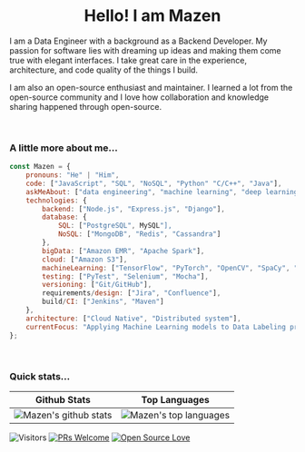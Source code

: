 <h1 align="center"> Hello! I am Mazen</h1>

<p align="center">

I am a Data Engineer with a background as a Backend Developer. My passion for software lies with dreaming up ideas and making them come true with elegant interfaces. I take great care in the experience, architecture, and code quality of the things I build.
</P>
<p>
I am also an open-source enthusiast and maintainer. I learned a lot from the open-source community and I love how collaboration and knowledge sharing happened through open-source.  
</p>
<br>

### A little more about me...
```javascript
const Mazen = {
    pronouns: "He" | "Him",
    code: ["JavaScript", "SQL", "NoSQL", "Python" "C/C++", "Java"],
    askMeAbout: ["data engineering", "machine learning", "deep learning", "distributed system"],
    technologies: {
        backend: ["Node.js", "Express.js", "Django"],
        database: {
            SQL: ["PostgreSQL", MySQL"],
            NoSQL: ["MongoDB", "Redis", "Cassandra"]
        },
        bigData: ["Amazon EMR", "Apache Spark"],
        cloud: ["Amazon S3"],
        machineLearning: ["TensorFlow", "PyTorch", "OpenCV", "SpaCy", "NLTK"],
        testing: ["PyTest", "Selenium", "Mocha"],
        versioning: ["Git/GitHub"],
        requirements/design: ["Jira", "Confluence"],
        build/CI: ["Jenkins", "Maven"]
    },
    architecture: ["Cloud Native", "Distributed system"],
    currentFocus: "Applying Machine Learning models to Data Labeling projects",
};
```
<br>

### Quick stats...
| Github Stats | Top Languages |
| --- | --- |
| ![Mazen's github stats](https://github-readme-stats.vercel.app/api?username=mazen-elba&show_icons=true&title_color=f6c32c&icon_color=f6c32c&text_color=9f9f9f&bg_color=151515&count_private=true) | ![Mazen's top languages](https://github-readme-stats.vercel.app/api/top-langs/?username=mazen-elba&show_icons=true&title_color=f6c32c&icon_color=f6c32c&text_color=9f9f9f&bg_color=151515&count_private=true&layout=compact) |


![Visitors](https://visitor-badge.glitch.me/badge?page_id=mazen-elba.mazen-elba) [![PRs Welcome](https://img.shields.io/badge/PRs-welcome-brightgreen.svg?style=flat&logo=github)](https://github.com/mazen-elba) [![Open Source Love](https://badges.frapsoft.com/os/v2/open-source.svg?v=103)](https://github.com/mazen-elba)
